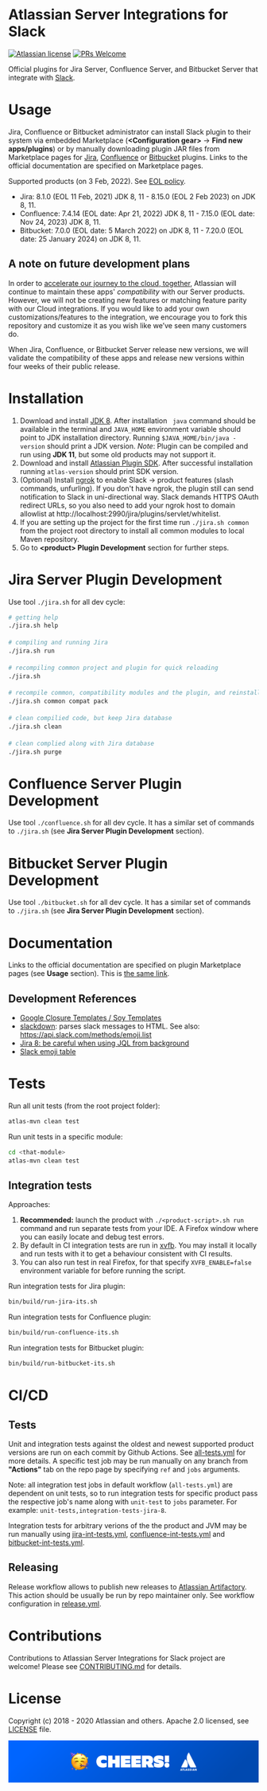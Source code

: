 # Atlassian Server Integrations for Slack

[![Atlassian license](https://img.shields.io/badge/license-Apache%202.0-blue.svg?style=flat-square)](LICENSE) [![PRs Welcome](https://img.shields.io/badge/PRs-welcome-brightgreen.svg?style=flat-square)](CONTRIBUTING.md)

Official plugins for Jira Server, Confluence Server, and Bitbucket Server that integrate with [Slack](https://slack.com/).


# Usage

Jira, Confluence or Bitbucket administrator can install Slack plugin to their system via embedded Marketplace (**\<Configuration gear\>** -> **Find new apps/plugins**)
or by manually downloading plugin JAR files from Marketplace pages for [Jira](https://marketplace.atlassian.com/apps/1220099/jira-server-for-slack-official?hosting=server&tab=overview), 
[Confluence](https://marketplace.atlassian.com/apps/1220186/confluence-server-for-slack-official?hosting=datacenter&tab=overview) 
or [Bitbucket](https://marketplace.atlassian.com/apps/1220729/bitbucket-server-for-slack-official?hosting=server&tab=overview) plugins.
Links to the official documentation are specified on Marketplace pages.

Supported products (on 3 Feb, 2022). See [EOL policy](https://confluence.atlassian.com/support/atlassian-support-end-of-life-policy-201851003.html).
* Jira: 8.1.0 (EOL 11 Feb, 2021) JDK 8, 11 - 8.15.0 (EOL 2 Feb 2023) on JDK 8, 11.
* Confluence: 7.4.14 (EOL date: Apr 21, 2022) JDK 8, 11 - 7.15.0 (EOL date: Nov 24, 2023) JDK 8, 11.
* Bitbucket: 7.0.0 (EOL date: 5 March 2022) on JDK 8, 11 - 7.20.0 (EOL date: 25 January 2024) on JDK 8, 11.

## A note on future development plans

In order to [accelerate our journey to the cloud, together](https://www.atlassian.com/blog/announcements/journey-to-cloud), Atlassian will continue to maintain these apps' _compatibility_ with our Server products. However, we will not be creating new features or matching feature parity with our Cloud integrations. If you would like to add your own customizations/features to the integration, we encourage you to fork this repository and customize it as you wish like we’ve seen many customers do.

When Jira, Confluence, or Bitbucket Server release new versions, we will validate the compatibility of these apps and release new versions within four weeks of their public release.

# Installation

1. Download and install [JDK 8](https://www.oracle.com/java/technologies/javase-downloads.html). After installation `
java` command should be available in the terminal and `JAVA_HOME` environment variable should point to JDK installation directory.
Running `$JAVA_HOME/bin/java -version` should print a JDK version.
*Note*: Plugin can be compiled and run using **JDK 11**, but some old products may not support it.
2. Download and install [Atlassian Plugin SDK](https://developer.atlassian.com/server/framework/atlassian-sdk/install-the-atlassian-sdk-on-a-linux-or-mac-system/). 
After successful installation running `atlas-version` should print SDK version.
3. (Optional) Install [ngrok](https://ngrok.com/) to enable Slack -> product features (slash commands, unfurling). 
If you don't have ngrok, the plugin still can send notification to Slack in uni-directional way. 
Slack demands HTTPS OAuth redirect URLs, so you also need to add your ngrok host to domain allowlist at
http://localhost:2990/jira/plugins/servlet/whitelist. 
4. If you are setting up the project for the first time run `./jira.sh common` from the project root directory to install 
all common modules to local Maven repository.
5. Go to **\<product> Plugin Development** section for further steps. 

# Jira Server Plugin Development

Use tool `./jira.sh` for all dev cycle:

```bash
# getting help
./jira.sh help

# compiling and running Jira
./jira.sh run

# recompiling common project and plugin for quick reloading
./jira.sh

# recompile common, compatibility modules and the plugin, and reinstall fresh plugin version
./jira.sh common compat pack

# clean compilied code, but keep Jira database
./jira.sh clean

# clean complied along with Jira database
./jira.sh purge
```

# Confluence Server Plugin Development

Use tool `./confluence.sh` for all dev cycle. It has a similar set of commands to `./jira.sh` (see **Jira Server Plugin Development** section).

# Bitbucket Server Plugin Development

Use tool `./bitbucket.sh` for all dev cycle. It has a similar set of commands to `./jira.sh` (see **Jira Server Plugin Development** section).

# Documentation

Links to the official documentation are specified on plugin Marketplace pages (see **Usage** section). 
This is [the same link](https://confluence.atlassian.com/slack/atlassian-for-slack-integrations-967327515.html).

## Development References

- [Google Closure Templates / Soy Templates](https://developers.google.com/closure/templates/docs/concepts)
- [slackdown](https://github.com/blockmar/slackdown): parses slack messages to HTML. See also: https://api.slack.com/methods/emoji.list
- [Jira 8: be careful when using JQL from background](https://community.developer.atlassian.com/t/migrating-apps-to-jira-8-be-careful-when-using-jql-from-background-threads/25686)
- [Slack emoji table](https://unicodey.com/emoji-data/table.htm)

# Tests

Run all unit tests (from the root project folder):
```bash
atlas-mvn clean test
```
Run unit tests in a specific module:
```bash
cd <that-module>
atlas-mvn clean test
```

## Integration tests
Approaches:
1. **Recommended:** launch the product with `./<product-script>.sh run` command and run separate tests from your IDE. 
A Firefox window where you can easily locate and debug test errors.
2. By default in CI integration tests are run in [xvfb](https://en.wikipedia.org/wiki/Xvfb). You may install it locally 
and run tests with it to get a behaviour consistent with CI results.
3. You can also run test in real Firefox, for that specify `XVFB_ENABLE=false` environment variable for before running the script.

Run integration tests for Jira plugin:
```bash
bin/build/run-jira-its.sh
```
Run integration tests for Confluence plugin:
```bash
bin/build/run-confluence-its.sh
```

Run integration tests for Bitbucket plugin:
```bash
bin/build/run-bitbucket-its.sh
```

# CI/CD
## Tests
Unit and integration tests against the oldest and newest supported product versions are run on each commit by Github Actions.
See [all-tests.yml](.github/workflows/all-tests.yml) for more details. A specific test job may be run manually on any branch from 
**"Actions"** tab on the repo page by specifying `ref` and `jobs` arguments.

Note: all integration test jobs in default workflow (`all-tests.yml`) are dependent on unit tests, so to run integration tests
for specific product pass the respective job's name along with `unit-test` to `jobs` parameter. For example: `unit-tests,integration-tests-jira-8`.

Integration tests for arbitrary verions of the the product and JVM may be run manually using 
[jira-int-tests.yml](.github/workflows/jira-int-tests.yml), [confluence-int-tests.yml](.github/workflows/confluence-int-tests.yml)
and [bitbucket-int-tests.yml](.github/workflows/bitbucket-int-tests.yml).

## Releasing
Release workflow allows to publish new releases to [Atlassian Artifactory](https://packages.atlassian.com/). 
This action should be usually be run by repo maintainer only. See workflow configuration in [release.yml](.github/workflows/release.yml).

# Contributions

Contributions to Atlassian Server Integrations for Slack project are welcome! Please see [CONTRIBUTING.md](CONTRIBUTING.md) for details.

# License

Copyright (c) 2018 - 2020 Atlassian and others.
Apache 2.0 licensed, see [LICENSE](LICENSE) file.

[![With love from Atlassian](https://raw.githubusercontent.com/atlassian-internal/oss-assets/master/banner-cheers.png)](https://www.atlassian.com)
